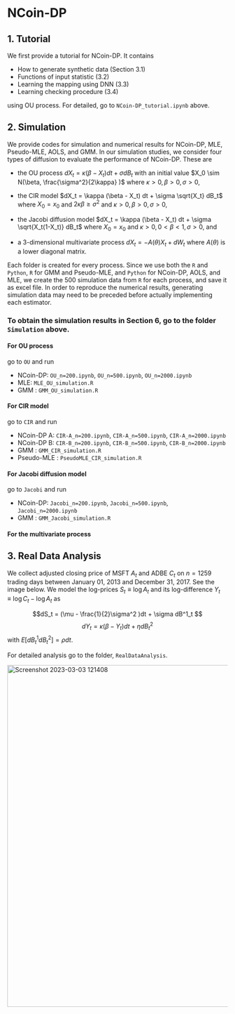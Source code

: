 # NCoin-DP
## 1. Tutorial
We first provide a tutorial for NCoin-DP. It contains

- How to generate synthetic data (Section 3.1)
- Functions of input statistic (3.2)
- Learning the mapping using DNN (3.3)
- Learning checking procedure (3.4)

using OU process. For detailed, go to `NCoin-DP_tutorial.ipynb` above.


## 2. Simulation
We provide codes for simulation and numerical results for NCoin-DP, MLE, Pseudo-MLE, AOLS, and GMM. In our simulation studies, we consider four types of diffusion to evaluate the performance of NCoin-DP. These are  
- the OU process $dX_t = \kappa(\beta - X_t) dt + \sigma dB_t$
with an initial value $X_0 \sim N(\beta, \frac{\sigma^2}{2\kappa} )$ where $\kappa>0, \beta>0, \sigma>0$, 

- the CIR model $dX_t = \kappa (\beta - X_t) dt + \sigma \sqrt{X_t} dB_t$ where $X_0 = x_0$ and $2\kappa \beta \geq \sigma^2$ and $\kappa>0, \beta>0, \sigma>0$, 

- the Jacobi diffusion model $dX_t = \kappa (\beta - X_t) dt + \sigma \sqrt{X_t(1-X_t)} dB_t$ where $X_0 = x_0$ and $\kappa>0, 0<\beta<1, \sigma>0$, and 

- a 3-dimensional multivariate process $dX_t = -A(\theta)X_t + dW_t$ where $A(\theta)$ is a lower diagonal matrix.

Each folder is created for every process. Since we use both the `R` and `Python`, `R` for GMM and Pseudo-MLE, and `Python` for NCoin-DP, AOLS, and MLE, we create the 500 simulation data from `R` for each process, and save it as excel file. In order to reproduce the numerical results, generating simulation data may need to be preceded before actually implementing each estimator.

### To obtain the simulation results in Section 6, go to the folder `Simulation` above.
#### For OU process
go to `OU` and run
- NCoin-DP: `OU_n=200.ipynb`, `OU_n=500.ipynb`, `OU_n=2000.ipynb`
- MLE: `MLE_OU_simulation.R`
- GMM : `GMM_OU_simulation.R`

#### For CIR model
go to  `CIR` and run
- NCoin-DP A: `CIR-A_n=200.ipynb`, `CIR-A_n=500.ipynb`, `CIR-A_n=2000.ipynb`
- NCoin-DP B: `CIR-B_n=200.ipynb`, `CIR-B_n=500.ipynb`, `CIR-B_n=2000.ipynb`
- GMM : `GMM_CIR_simulation.R`
- Pseudo-MLE : `PseudoMLE_CIR_simulation.R`

#### For Jacobi diffusion model
go to  `Jacobi` and run
- NCoin-DP: `Jacobi_n=200.ipynb`, `Jacobi_n=500.ipynb`, `Jacobi_n=2000.ipynb`
- GMM : `GMM_Jacobi_simulation.R`

#### For the multivariate process


## 3. Real Data Analysis
We collect adjusted closing price of MSFT $A_t$ and ADBE $C_t$ on $n=1259$ trading days between January 01, 2013 and December 31, 2017. See the image below. We model the log-prices $S_t\equiv\log A_t$ and its log-difference $Y_t\equiv \log C_t - \log A_t$ as

$$dS_t = (\mu - \frac{1}{2}\sigma^2 )dt + \sigma dB^1_t  $$
$$dY_t = \kappa(\beta - Y_t )dt + \eta  dB^2_t      $$
with $E[dB^1_t dB^2_t] = \rho dt$. 

For detailed analysis go to the folder, `RealDataAnalysis`.


<img width="779" alt="Screenshot 2023-03-03 121408" src="https://user-images.githubusercontent.com/126707827/222784718-b72d35a1-33b0-44d3-bb47-769b1282e57f.png">
